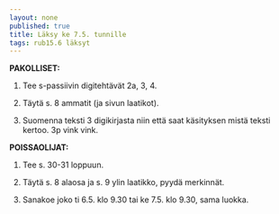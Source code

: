 ```yaml
---
layout: none
published: true
title: Läksy ke 7.5. tunnille
tags: rub15.6 läksyt
---
```

**PAKOLLISET:**

1. Tee s-passiivin digitehtävät 2a, 3, 4.

2. Täytä s. 8 ammatit (ja sivun laatikot).

3. Suomenna teksti 3 digikirjasta niin että saat käsityksen mistä teksti kertoo. 3p vink vink.

**POISSAOLIJAT:**

1. Tee s. 30-31 loppuun.

2. Täytä s. 8 alaosa ja s. 9 ylin laatikko, pyydä merkinnät.

2. Sanakoe joko ti 6.5. klo 9.30 tai ke 7.5. klo 9.30, sama luokka.


